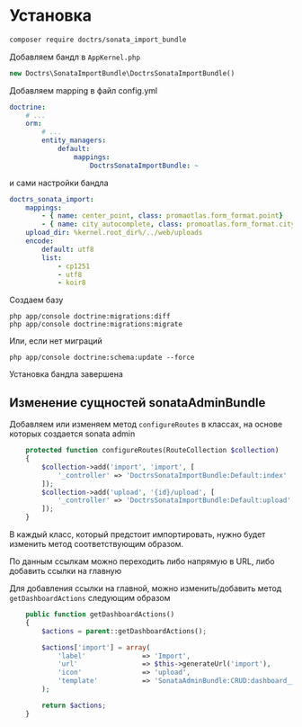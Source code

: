 # Установка

````sh
composer require doctrs/sonata_import_bundle
````

Добавляем бандл в `AppKernel.php`

````php
new Doctrs\SonataImportBundle\DoctrsSonataImportBundle()
````

Добавляем mapping в файл config.yml

````yaml
doctrine:
    # ...
    orm:
        # ...
        entity_managers:
            default:
                mappings:
                    DoctrsSonataImportBundle: ~
````
и сами настройки бандла
```yaml
doctrs_sonata_import:
    mappings:
        - { name: center_point, class: promaotlas.form_format.point}
        - { name: city_autocomplete, class: promoatlas.form_format.city_pa}
    upload_dir: %kernel.root_dir%/../web/uploads
    encode:
        default: utf8
        list:
            - cp1251
            - utf8
            - koir8
```

Создаем базу

```
php app/console doctrine:migrations:diff
php app/console doctrine:migrations:migrate
```
Или, если нет миграций
```
php app/console doctrine:schema:update --force
```

Установка бандла завершена

## Изменение сущностей sonataAdminBundle

Добавляем или изменяем метод `configureRoutes` в классах, на основе которых создается sonata admin

```php
    protected function configureRoutes(RouteCollection $collection)
    {
        $collection->add('import', 'import', [
            '_controller' => 'DoctrsSonataImportBundle:Default:index'
        ]);
        $collection->add('upload', '{id}/upload', [
            '_controller' => 'DoctrsSonataImportBundle:Default:upload'
        ]);
    }
```

В каждый класс, который предстоит импортировать, нужно будет изменить метод соответствующим образом.

По данным ссылкам можно переходить либо напрямую в URL, либо добавить ссылки на главную

Для добавления ссылки на главной, можно изменить/добавить метод `getDashboardActions` следующим образом

```php
    public function getDashboardActions()
    {
        $actions = parent::getDashboardActions();

        $actions['import'] = array(
            'label'              => 'Import',
            'url'                => $this->generateUrl('import'),
            'icon'               => 'upload',
            'template'           => 'SonataAdminBundle:CRUD:dashboard__action.html.twig', // optional
        );

        return $actions;
    }
```
